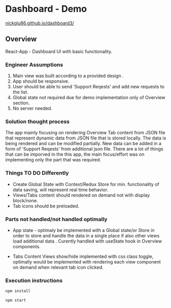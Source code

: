 # Dashboard - Demo

[nickglu86.github.io/dashboard3/](https://nickglu86.github.io/dashboard3/)

## Overview
React-App -  Dashboard UI with basic functionality.

### Engineer Assumptions
1. Main view was built according to a provided design .
2. App should be responsive.
3. User should be able to send 'Support Reqests' and add new requests to the list.
4. Global state not required due for demo implementation only of Overview section.
5. No server needed.


### Solution thought process
The app mainly focusing on rendering  Overview Tab content from JSON file that represent dynamic data from JSON file that is stored locally. The data is being rendered  and can be modified partially. New data can be added in a form of 'Support Reqests' from additional json file.
There are a lot of things that can be imporved in the this app, the main focus/effort was on implementing only the part that was required.


### Things TO DO Differently
* Create Global State with Context/Redux Store for min. functionality of data saving, will represent real time behavior.
* Views/Tabs content should rendered on demand not with display block/none.
* Tab icons should be preloaded.


### Parts not handled/not handled optimally
* App state - optimaly be implemented with a Global state/or Store in order to store and handle the data in a single place if also other views load additional data . Curently handled with useState hook in Overview components. 

* Tabs Content Views show/hide implemented with css class toggle, optimally would be implemented with rendering each view component on demand when relevant tab icon clicked.


### Execution instructions

```sh
npm install
```
```sh
npm start
```

